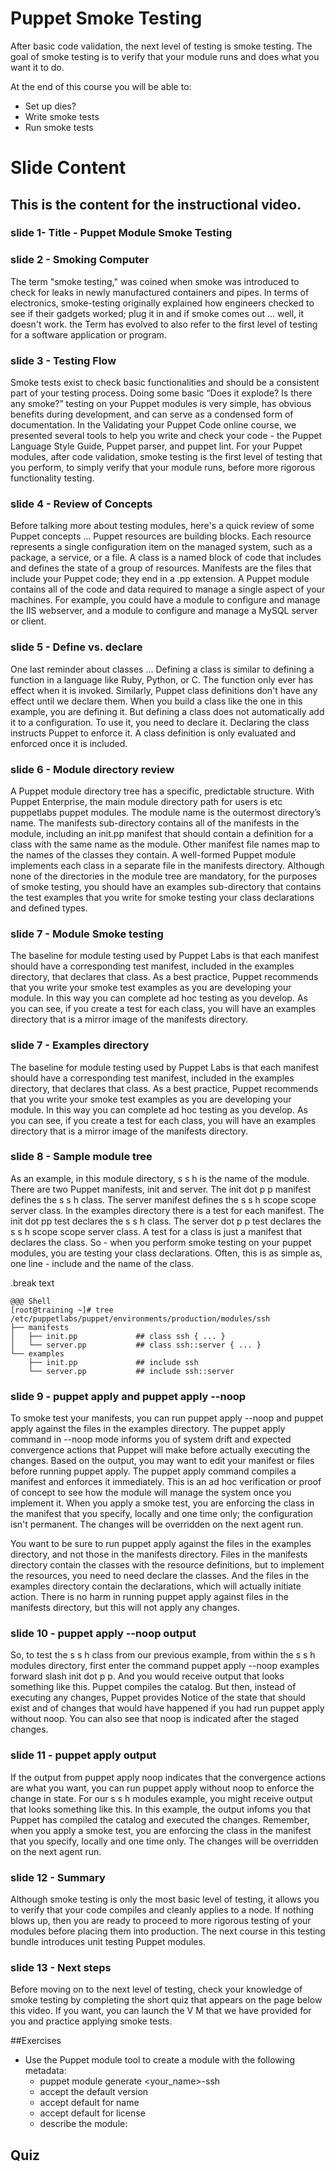 # Puppet Smoke Testing

After basic code validation, the next level of testing is smoke testing.
The goal of smoke testing is to verify that your module runs and does what you want it to do.  

At the end of this course you will be able to:

* Set up dies? 
* Write smoke tests
* Run smoke tests 

# Slide Content

## This is the content for the instructional video.


### slide 1-  Title - Puppet Module Smoke Testing

### slide 2 - Smoking Computer

The term "smoke testing," was coined when smoke was introduced to check for leaks in newly manufactured containers and pipes.  In terms of electronics, smoke-testing originally explained how engineers checked to see if their gadgets worked; plug it in and if smoke comes out ... well, it doesn't work. the Term has evolved to also refer to the first level of testing for a software application or program. 

### slide 3 -  Testing Flow

Smoke tests exist to check basic functionalities and should be a consistent part of your testing process. Doing some basic “Does it explode? Is there any smoke?” testing on your Puppet modules is very simple, has obvious benefits during development, and can serve as a condensed form of documentation. In the Validating your Puppet Code online course, we presented several tools to help you write and check your code - the Puppet Language Style Guide, Puppet parser, and puppet lint. For your Puppet modules, after code validation, smoke testing is the first level of testing that you perform, to simply verify that your module runs, before more rigorous functionality testing.

### slide 4 - Review of Concepts

Before talking more about testing modules, here's a quick review of some Puppet concepts ... Puppet resources are building blocks. Each resource represents a single configuration item on the managed system, such as a package, a service, or a file. A class is a named block of code that includes and defines the state of a group of resources. Manifests are the files that include your Puppet code; they end in a .pp extension. A Puppet module contains all of the code and data required to manage a single aspect of your machines.  For example, you could have a module to configure and manage the IIS webserver, and a module to configure and manage a MySQL server or client. 

### slide 5 - Define vs. declare

One last reminder about classes ... Defining a class is similar to defining a function in a language like Ruby, Python, or C. The function only ever has effect when it is invoked. Similarly, Puppet class definitions don't have any effect until we declare them. When you build a class like the one in this example, you are defining it. But defining a class does not automatically add it to a configuration. To use it, you need to declare it. Declaring the class instructs Puppet to enforce it. A class definition is only evaluated and enforced once it is included.   

### slide 6 - Module directory review

A Puppet module directory tree has a specific, predictable structure.  With Puppet Enterprise, the main module directory path for users is etc puppetlabs puppet modules. The module name is the outermost directory’s name. The manifests sub-directory contains all of the manifests in the module, including an init.pp manifest that should contain a definition for a class with the same name as the module. Other manifest file names map to the names of the classes they contain. A well-formed Puppet module implements each class in a separate file in the manifests directory. Although none of the directories in the module tree are mandatory, for the purposes of smoke testing, you should have an examples sub-directory that contains the test examples that you write for smoke testing your class declarations and defined types.  

### slide 7 - Module Smoke testing

The baseline for module testing used by Puppet Labs is that each manifest should have a corresponding test manifest, included in the examples directory,  that declares that class. As a best practice, Puppet recommends that you write your smoke test examples as you are developing your module. In this way you can complete ad hoc testing  as you develop. As you can see, if you create a test for each class, you will have an examples directory that is a mirror image of the manifests directory. 


### slide 7 - Examples directory

The baseline for module testing used by Puppet Labs is that each manifest should have a corresponding test manifest, included in the examples directory,  that declares that class. As a best practice, Puppet recommends that you write your smoke test examples as you are developing your module. In this way you can complete ad hoc testing  as you develop. As you can see, if you create a test for each class, you will have an examples directory that is a mirror image of the manifests directory. 

### slide 8 - Sample module tree

As an example, in this module directory, s s h is the name of the module. There are two Puppet manifests, init and server. The init dot p p manifest defines the s s h class. The server manifest defines the s s h scope scope server class. In the examples directory there is a test for each manifest. The init dot pp test declares the s s h class. The server dot p p test declares the s s h scope scope server class. A test for a class is just a manifest that declares the class. So - when you perform smoke testing on your puppet modules, you are testing your class declarations. Often, this is as simple as, one line - include and the name of the class.


.break text

    @@@ Shell
    [root@training ~]# tree /etc/puppetlabs/puppet/environments/production/modules/ssh
    ├── manifests
    │   ├── init.pp             ## class ssh { ... }
    │   └── server.pp           ## class ssh::server { ... }
    └── examples
        ├── init.pp             ## include ssh
        └── server.pp           ## include ssh::server


### slide 9 - puppet apply and puppet apply --noop

To smoke test your manifests, you can run puppet apply --noop and puppet apply against the files in the examples directory. The puppet apply command in --noop mode informs you of system drift and expected convergence actions that Puppet will make before actually executing the changes. Based on the output, you may want to edit your manifest or files before running puppet apply. The puppet apply command compiles a manifest and enforces it immediately. This is an ad hoc verification or proof of concept to see how the module will manage the system once you implement it. When you apply a smoke test, you are enforcing the class in the manifest that you specify, locally and one time only; the configuration isn't permanent. The changes will be overridden on the next agent run.

You want to be sure to run puppet apply against the files in the examples directory, and not those in the manifests directory. Files in the manifests directory contain the classes with the resource definitions, but to implement the resources, you need to need declare the classes.  And the files in the examples directory contain the declarations, which will actually initiate action. There is no harm in running puppet apply against files in the manifests directory, but this will not apply any changes. 

### slide 10 - puppet apply --noop output

So, to test the s s h class from our previous example, from within the s s h modules directory, first enter the command puppet apply --noop examples forward slash init dot p p. And you would receive output that looks something like this. Puppet compiles the catalog. But then, instead of executing any changes, Puppet provides Notice of the state that should exist and of  changes that would have happened if you had run puppet apply without noop. You can also see that noop is indicated after the staged changes.

### slide 11 - puppet apply output

If the output from puppet apply noop indicates that the convergence actions are what you want, you can run puppet apply without noop to enforce the change in state. For our s s h modules example, you might receive output that looks something like this. In this example, the output infoms you that Puppet has compiled the catalog and executed the changes. Remember, when you apply a smoke test, you are enforcing the class in the manifest that you specify, locally and one time only. The changes will be overridden on the next agent run. 

### slide 12 - Summary

Although smoke testing is only the most basic level of testing, it allows you to verify that your code compiles and cleanly applies to a node. If nothing blows up, then you are ready to proceed to more rigorous testing of your modules before placing them into production. The next course in this testing bundle introduces unit testing Puppet modules.

### slide 13 - Next steps

Before moving on to the next level of testing, check your knowledge of smoke testing by completing the short quiz that appears on the page below this video. If you want, you can launch the V M that we have provided for you and practice applying smoke tests.





##Exercises

- Use the Puppet module tool to create a module with the following metadata:
    - puppet module generate <your_name>-ssh
    - accept the default version
    - accept default for name
    - accept default for license
    - describe the module: 
    

## Quiz    
    
